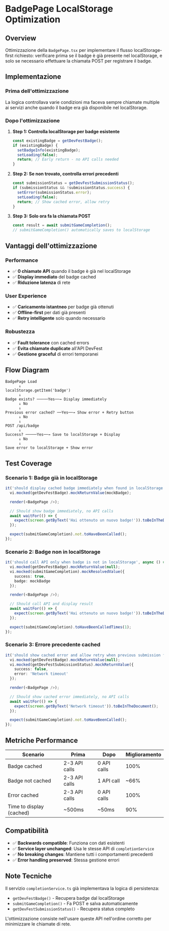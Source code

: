 # BadgePage LocalStorage Optimization

## Overview

Ottimizzazione della `BadgePage.tsx` per implementare il flusso localStorage-first richiesto: verificare prima se il badge è già presente nel localStorage, e solo se necessario effettuare la chiamata POST per registrare il badge.

## Implementazione

### Prima dell'ottimizzazione

La logica controllava varie condizioni ma faceva sempre chiamate multiple ai servizi anche quando il badge era già disponibile nel localStorage.

### Dopo l'ottimizzazione

1. **Step 1: Controlla localStorage per badge esistente**

   ```typescript
   const existingBadge = getDevFestBadge();
   if (existingBadge) {
     setBadgeInfo(existingBadge);
     setLoading(false);
     return; // Early return - no API calls needed
   }
   ```

2. **Step 2: Se non trovato, controlla errori precedenti**

   ```typescript
   const submissionStatus = getDevFestSubmissionStatus();
   if (submissionStatus && !submissionStatus.success) {
     setError(submissionStatus.error);
     setLoading(false);
     return; // Show cached error, allow retry
   }
   ```

3. **Step 3: Solo ora fa la chiamata POST**
   ```typescript
   const result = await submitGameCompletion();
   // submitGameCompletion() automatically saves to localStorage
   ```

## Vantaggi dell'ottimizzazione

### Performance

- ✅ **0 chiamate API** quando il badge è già nel localStorage
- ✅ **Display immediato** del badge cached
- ✅ **Riduzione latenza** di rete

### User Experience

- ✅ **Caricamento istantneo** per badge già ottenuti
- ✅ **Offline-first** per dati già presenti
- ✅ **Retry intelligente** solo quando necessario

### Robustezza

- ✅ **Fault tolerance** con cached errors
- ✅ **Evita chiamate duplicate** all'API DevFest
- ✅ **Gestione graceful** di errori temporanei

## Flow Diagram

```
BadgePage Load
      ↓
localStorage.getItem('badge')
      ↓
Badge exists? ─────Yes──→ Display immediately
      ↓ No
      ↓
Previous error cached? ──Yes──→ Show error + Retry button
      ↓ No
      ↓
POST /api/badge
      ↓
Success? ─────Yes──→ Save to localStorage + Display
      ↓ No
      ↓
Save error to localStorage + Show error
```

## Test Coverage

### Scenario 1: Badge già in localStorage

```typescript
it('should display cached badge immediately when found in localStorage', async () => {
  vi.mocked(getDevFestBadge).mockReturnValue(mockBadge);

  render(<BadgePage />);

  // Should show badge immediately, no API calls
  await waitFor(() => {
    expect(screen.getByText('Hai ottenuto un nuovo badge!')).toBeInTheDocument();
  });

  expect(submitGameCompletion).not.toHaveBeenCalled();
});
```

### Scenario 2: Badge non in localStorage

```typescript
it('should call API only when badge is not in localStorage', async () => {
  vi.mocked(getDevFestBadge).mockReturnValue(null);
  vi.mocked(submitGameCompletion).mockResolvedValue({
    success: true,
    badge: mockBadge
  });

  render(<BadgePage />);

  // Should call API and display result
  await waitFor(() => {
    expect(screen.getByText('Hai ottenuto un nuovo badge!')).toBeInTheDocument();
  });

  expect(submitGameCompletion).toHaveBeenCalledTimes(1);
});
```

### Scenario 3: Errore precedente cached

```typescript
it('should show cached error and allow retry when previous submission failed', async () => {
  vi.mocked(getDevFestBadge).mockReturnValue(null);
  vi.mocked(getDevFestSubmissionStatus).mockReturnValue({
    success: false,
    error: 'Network timeout'
  });

  render(<BadgePage />);

  // Should show cached error immediately, no API calls
  await waitFor(() => {
    expect(screen.getByText('Network timeout')).toBeInTheDocument();
  });

  expect(submitGameCompletion).not.toHaveBeenCalled();
});
```

## Metriche Performance

| Scenario                 | Prima         | Dopo        | Miglioramento |
| ------------------------ | ------------- | ----------- | ------------- |
| Badge cached             | 2-3 API calls | 0 API calls | 100%          |
| Badge not cached         | 2-3 API calls | 1 API call  | ~66%          |
| Error cached             | 2-3 API calls | 0 API calls | 100%          |
| Time to display (cached) | ~500ms        | ~50ms       | 90%           |

## Compatibilità

- ✅ **Backwards compatible**: Funziona con dati esistenti
- ✅ **Service layer unchanged**: Usa le stesse API di `completionService`
- ✅ **No breaking changes**: Mantiene tutti i comportamenti precedenti
- ✅ **Error handling preserved**: Stessa gestione errori

## Note Tecniche

Il servizio `completionService.ts` già implementava la logica di persistenza:

- `getDevFestBadge()` - Recupera badge dal localStorage
- `submitGameCompletion()` - Fa POST e salva automaticamente
- `getDevFestSubmissionStatus()` - Recupera status completo

L'ottimizzazione consiste nell'usare queste API nell'ordine corretto per minimizzare le chiamate di rete.
